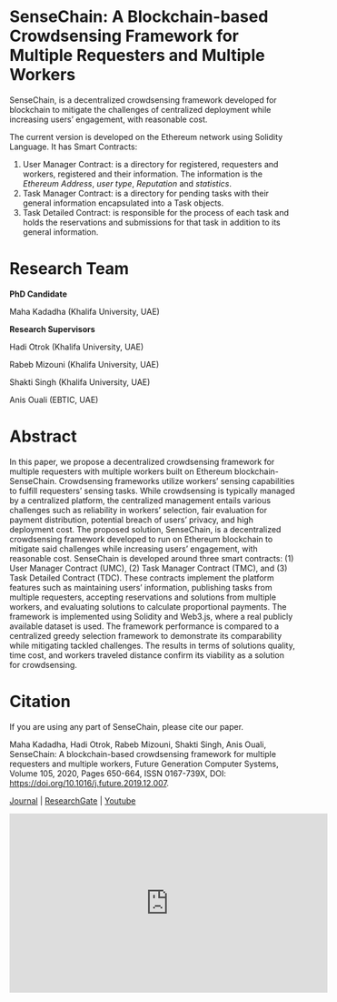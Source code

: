# SenseChain: A Blockchain-based Crowdsensing Framework for Multiple Requesters and Multiple Workers

SenseChain, is a decentralized crowdsensing framework developed for blockchain to mitigate the challenges of centralized deployment while increasing users’ engagement, with reasonable cost. 

The current version is developed on the Ethereum network using Solidity Language. 
It has Smart Contracts: 
<ol>
<li> User Manager Contract: is a directory for registered, requesters and workers, registered and their information. The information is the <i>Ethereum Address</i>, <i>user type</i>, <i>Reputation</i> and <i>statistics</i>.

  <li> Task Manager Contract: is a directory for pending
tasks with their general information encapsulated into a Task objects.
<li> Task Detailed  Contract: is responsible for the process of each task and holds the reservations and submissions for that task in addition to its general information.
</ol>

# Research Team
<b>PhD Candidate</b>

Maha Kadadha (Khalifa University, UAE) 

<b>Research Supervisors</b>

Hadi Otrok (Khalifa University, UAE)

Rabeb Mizouni (Khalifa University, UAE)

Shakti Singh (Khalifa University, UAE)

Anis Ouali (EBTIC, UAE)

# Abstract
In this paper, we propose a decentralized crowdsensing framework for multiple requesters with multiple workers built on Ethereum blockchain- SenseChain. Crowdsensing frameworks utilize workers’ sensing capabilities to fulfill requesters’ sensing tasks. While crowdsensing is typically managed by a centralized platform, the centralized management entails various challenges such as reliability in workers’ selection, fair evaluation for payment distribution, potential breach of users’ privacy, and high deployment cost. The proposed solution, SenseChain, is a decentralized crowdsensing framework developed to run on Ethereum blockchain to mitigate said challenges while increasing users’ engagement, with reasonable cost. SenseChain is developed around three smart contracts: (1) User Manager Contract (UMC), (2) Task Manager Contract (TMC), and (3) Task Detailed Contract (TDC). These contracts implement the platform features such as maintaining users’ information, publishing tasks from multiple requesters, accepting reservations and solutions from multiple workers, and evaluating solutions to calculate proportional payments. The framework is implemented using Solidity and Web3.js, where a real publicly available dataset is used. The framework performance is compared to a centralized greedy selection framework to demonstrate its comparability while mitigating tackled challenges. The results in terms of solutions quality, time cost, and workers traveled distance confirm its viability as a solution for crowdsensing.

# Citation
If you are using any part of SenseChain, please cite our paper.

Maha Kadadha, Hadi Otrok, Rabeb Mizouni, Shakti Singh, Anis Ouali, SenseChain: A blockchain-based crowdsensing framework for multiple requesters and multiple workers, Future Generation Computer Systems, Volume 105, 2020, Pages 650-664, ISSN 0167-739X, DOI: https://doi.org/10.1016/j.future.2019.12.007.

<a href="https://www.sciencedirect.com/science/article/abs/pii/S0167739X19312579">Journal</a> |
<a href="https://www.researchgate.net/publication/338029700_SenseChain_A_blockchain-based_crowdsensing_framework_for_multiple_requesters_and_multiple_workers">ResearchGate</a> | <a href="https://www.youtube.com/watch?v=dtVfuHliFgU&t=12s">Youtube</a> 


<iframe width="560" height="315" src="https://www.youtube.com/embed/dtVfuHliFgU" frameborder="0" allow="accelerometer; autoplay; clipboard-write; encrypted-media; gyroscope; picture-in-picture" allowfullscreen></iframe> 

